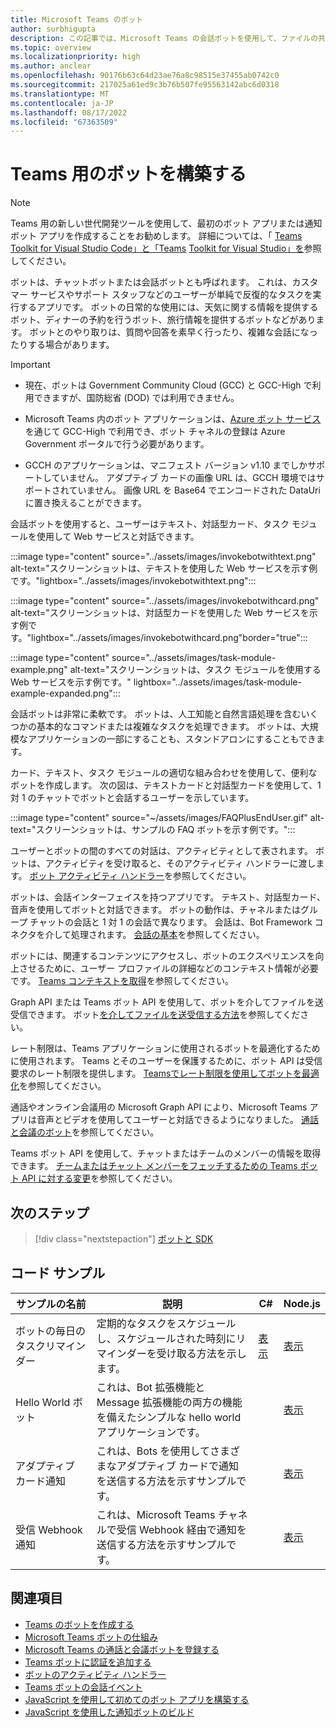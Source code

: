 ```yaml
---
title: Microsoft Teams のボット
author: surbhigupta
description: この記事では、Microsoft Teams の会話ボットを使用して、ファイルの共有、プロアクティブ通知の送信、対話型カードの送信、通話、ボット コマンドの呼び出し、IVR の呼び出しを行います。
ms.topic: overview
ms.localizationpriority: high
ms.author: anclear
ms.openlocfilehash: 90176b63c64d23ae76a8c98515e37455ab0742c0
ms.sourcegitcommit: 217025a61ed9c3b76b507fe95563142abc6d0318
ms.translationtype: MT
ms.contentlocale: ja-JP
ms.lasthandoff: 08/17/2022
ms.locfileid: "67363509"
---
```

# <a name="build-bots-for-teams"></a>Teams 用のボットを構築する

> [!NOTE]
> Teams 用の新しい世代開発ツールを使用して、最初のボット アプリまたは通知ボット アプリを作成することをお勧めします。 詳細については、「 [Teams Toolkit for Visual Studio Code」と「Teams](../toolkit/teams-toolkit-fundamentals.md) [Toolkit for Visual Studio」を](../toolkit/teams-toolkit-overview-visual-studio.md)参照してください。

ボットは、チャットボットまたは会話ボットとも呼ばれます。 これは、カスタマー サービスやサポート スタッフなどのユーザーが単純で反復的なタスクを実行するアプリです。 ボットの日常的な使用には、天気に関する情報を提供するボット、ディナーの予約を行うボット、旅行情報を提供するボットなどがあります。 ボットとのやり取りは、質問や回答を素早く行ったり、複雑な会話になったりする場合があります。

> [!IMPORTANT]
>
> * 現在、ボットは Government Community Cloud (GCC) と GCC-High で利用できますが、国防総省 (DOD) では利用できません。
>
> * Microsoft Teams 内のボット アプリケーションは、[Azure ボット サービス](/azure/bot-service/how-to-deploy-gov-cloud-high)を通じて GCC-High で利用でき、ボット チャネルの登録は Azure Government ポータルで行う必要があります。
>
> * GCCH のアプリケーションは、マニフェスト バージョン v1.10 までしかサポートしていません。 アダプティブ カードの画像 URL は、GCCH 環境ではサポートされていません。 画像 URL を Base64 でエンコードされた DataUri に置き換えることができます。

会話ボットを使用すると、ユーザーはテキスト、対話型カード、タスク モジュールを使用して Web サービスと対話できます。

:::image type="content" source="../assets/images/invokebotwithtext.png" alt-text="スクリーンショットは、テキストを使用した Web サービスを示す例です。"lightbox="../assets/images/invokebotwithtext.png":::

:::image type="content" source="../assets/images/invokebotwithcard.png" alt-text="スクリーンショットは、対話型カードを使用した Web サービスを示す例です。"lightbox="../assets/images/invokebotwithcard.png"border="true":::

:::image type="content" source="../assets/images/task-module-example.png" alt-text="スクリーンショットは、タスク モジュールを使用する Web サービスを示す例です。" lightbox="../assets/images/task-module-example-expanded.png":::

会話ボットは非常に柔軟です。 ボットは、人工知能と自然言語処理を含むいくつかの基本的なコマンドまたは複雑なタスクを処理できます。 ボットは、大規模なアプリケーションの一部にすることも、スタンドアロンにすることもできます。

カード、テキスト、タスク モジュールの適切な組み合わせを使用して、便利なボットを作成します。 次の図は、テキストカードと対話型カードを使用して、1 対 1 のチャットでボットと会話するユーザーを示しています。

:::image type="content" source="~/assets/images/FAQPlusEndUser.gif" alt-text="スクリーンショットは、サンプルの FAQ ボットを示す例です。":::

ユーザーとボットの間のすべての対話は、アクティビティとして表されます。 ボットは、アクティビティを受け取ると、そのアクティビティ ハンドラーに渡します。 [ボット アクティビティ ハンドラー](~/bots/bot-basics.md)を参照してください。

ボットは、会話インターフェイスを持つアプリです。 テキスト、対話型カード、音声を使用してボットと対話できます。 ボットの動作は、チャネルまたはグループ チャットの会話と 1 対 1 の会話で異なります。 会話は、Bot Framework コネクタを介して処理されます。 [会話の基本](~/bots/how-to/conversations/conversation-basics.md)を参照してください。

ボットには、関連するコンテンツにアクセスし、ボットのエクスペリエンスを向上させるために、ユーザー プロファイルの詳細などのコンテキスト情報が必要です。 [Teams コンテキストを取得](~/bots/how-to/get-teams-context.md)を参照してください。

Graph API または Teams ボット API を使用して、ボットを介してファイルを送受信できます。 ボット[を介してファイルを送受信する方法](~/bots/how-to/bots-filesv4.md)を参照してください。

レート制限は、Teams アプリケーションに使用されるボットを最適化するために使用されます。 Teams とそのユーザーを保護するために、ボット API は受信要求のレート制限を提供します。 [Teamsでレート制限を使用してボットを最適化](~/bots/how-to/rate-limit.md)を参照してください。

通話やオンライン会議用の Microsoft Graph API により、Microsoft Teams アプリは音声とビデオを使用してユーザーと対話できるようになりました。 [通話と会議のボット](~/bots/calls-and-meetings/calls-meetings-bots-overview.md)を参照してください。

Teams ボット API を使用して、チャットまたはチームのメンバーの情報を取得できます。 [チームまたはチャット メンバーをフェッチするための Teams ボット API に対する変更](~/resources/team-chat-member-api-changes.md)を参照してください。

<!--- TBD: For quick scanning, see if the above information can be itemized as a list.
--->

## <a name="next-step"></a>次のステップ

> [!div class="nextstepaction"]
> [ボットと SDK](~/bots/bot-features.md)

## <a name="code-samples"></a>コード サンプル

|サンプルの名前 | 説明 | C# | Node.js |
|----------------|-----------------|--------------|--------------|
| ボットの毎日のタスクリマインダー| 定期的なタスクをスケジュールし、スケジュールされた時刻にリマインダーを受け取る方法を示します。 | [表示](https://github.com/OfficeDev/Microsoft-Teams-Samples/tree/main/samples/bot-daily-task-reminder/csharp) | [表示](https://github.com/OfficeDev/Microsoft-Teams-Samples/tree/main/samples/bot-daily-task-reminder/nodejs) |
| Hello World ボット | これは、Bot 拡張機能と Message 拡張機能の両方の機能を備えたシンプルな hello world アプリケーションです。 |  | [表示](https://github.com/OfficeDev/TeamsFx-Samples/tree/v1.0.0/hello-world-bot) |
| アダプティブ カード通知 | これは、Bots を使用してさまざまなアダプティブ カードで通知を送信する方法を示すサンプルです。 |  | [表示](https://github.com/OfficeDev/TeamsFx-Samples/tree/v1.0.0/adaptive-card-notification) |
| 受信 Webhook 通知 | これは、Microsoft Teams チャネルで受信 Webhook 経由で通知を送信する方法を示すサンプルです。 |  | [表示](https://github.com/OfficeDev/TeamsFx-Samples/tree/v1.0.0/incoming-webhook-notification) |

## <a name="see-also"></a>関連項目

* [Teams のボットを作成する](../resources/bot-v3/bots-create.md)
* [Microsoft Teams ボットの仕組み](/azure/bot-service/bot-builder-basics-teams)
* [Microsoft Teams の通話と会議ボットを登録する](~/bots/calls-and-meetings/registering-calling-bot.md)
* [Teams ボットに認証を追加する](~/bots/how-to/authentication/add-authentication.md)
* [ボットのアクティビティ ハンドラー](~/bots/bot-basics.md)
* [Teams ボットの会話イベント](~/bots/how-to/conversations/subscribe-to-conversation-events.md)
* [JavaScript を使用して初めてのボット アプリを構築する](../sbs-gs-bot.yml)
* [JavaScript を使用した通知ボットのビルド](../sbs-gs-notificationbot.yml)
